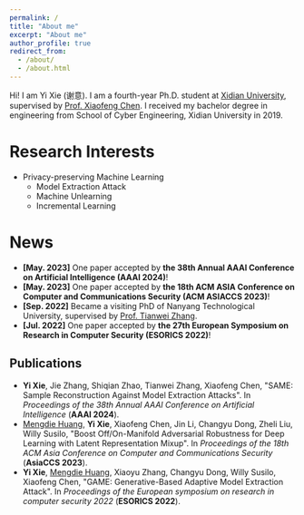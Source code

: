 ```yaml
---
permalink: /
title: "About me"
excerpt: "About me"
author_profile: true
redirect_from: 
  - /about/
  - /about.html
---
```


Hi! I am Yi Xie (谢意). I am a fourth-year Ph.D. student at [Xidian University](https://www.xidian.edu.cn/), supervised by [Prof. Xiaofeng Chen](https://web.xidian.edu.cn/xfchen/). I received my bachelor degree in engineering from School of Cyber Engineering, Xidian University in 2019.



Research Interests
======

- Privacy-preserving Machine Learning
  - Model Extraction Attack
  - Machine Unlearning
  - Incremental Learning

News
======
 - **[May. 2023]** One paper accepted by **the 38th Annual AAAI Conference on Artificial Intelligence (AAAI 2024)**!
 - **[May. 2023]** One paper accepted by **the 18th ACM ASIA Conference on Computer and Communications Security (ACM ASIACCS 2023)**!
 - **[Sep. 2022]** Became a visiting PhD of Nanyang Technological University, supervised by [Prof. Tianwei Zhang](https://personal.ntu.edu.sg/tianwei.zhang/index.html).
 - **[Jul. 2022]** One paper accepted by **the 27th European Symposium on Research in Computer Security (ESORICS 2022)**!

Publications
------
 - **Yi Xie**, Jie Zhang, Shiqian Zhao, Tianwei Zhang, Xiaofeng Chen, "SAME: Sample Reconstruction Against Model Extraction Attacks". In *Proceedings of the 38th Annual AAAI Conference on Artificial Intelligence* (**AAAI 2024**).
 - [Mengdie Huang](https://mengdiehuang.github.io/), **Yi Xie**, Xiaofeng Chen, Jin Li, Changyu Dong, Zheli Liu, Willy Susilo, "Boost Off/On-Manifold Adversarial Robustness for Deep Learning with Latent Representation Mixup". In *Proceedings of the 18th ACM Asia Conference on Computer and Communications Security* (**AsiaCCS 2023**).
 - **Yi Xie**, [Mengdie Huang](https://mengdiehuang.github.io/), Xiaoyu Zhang, Changyu Dong, Willy Susilo, Xiaofeng Chen, "GAME: Generative-Based Adaptive Model Extraction Attack". In *Proceedings of the European symposium on research in computer security 2022* (**ESORICS 2022**).
